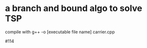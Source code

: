 # a branch and bound algo to solve TSP

compile with g++ -o [executable file name] carrier.cpp 

#114
